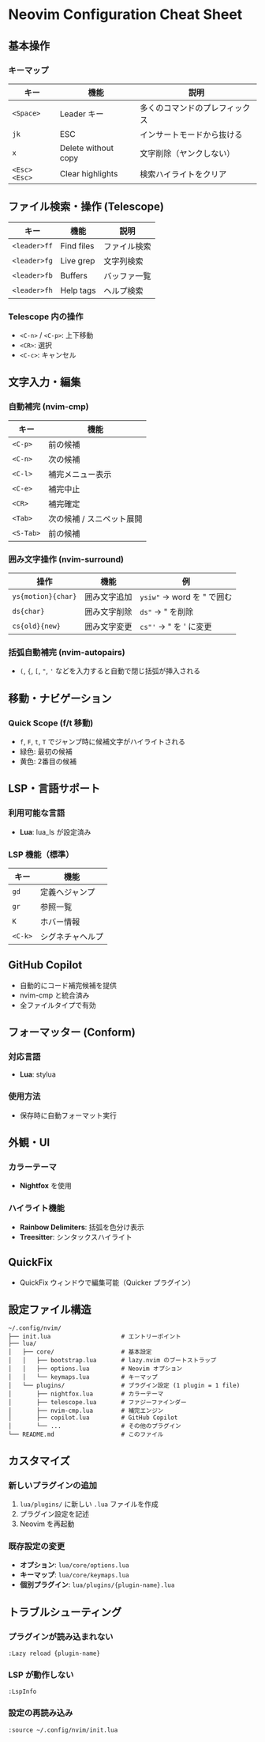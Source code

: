 # Neovim Configuration Cheat Sheet

## 基本操作

### キーマップ
| キー | 機能 | 説明 |
|-----|------|------|
| `<Space>` | Leader キー | 多くのコマンドのプレフィックス |
| `jk` | ESC | インサートモードから抜ける |
| `x` | Delete without copy | 文字削除（ヤンクしない） |
| `<Esc><Esc>` | Clear highlights | 検索ハイライトをクリア |

## ファイル検索・操作 (Telescope)

| キー | 機能 | 説明 |
|-----|------|------|
| `<leader>ff` | Find files | ファイル検索 |
| `<leader>fg` | Live grep | 文字列検索 |
| `<leader>fb` | Buffers | バッファ一覧 |
| `<leader>fh` | Help tags | ヘルプ検索 |

### Telescope 内の操作
- `<C-n>` / `<C-p>`: 上下移動
- `<CR>`: 選択
- `<C-c>`: キャンセル

## 文字入力・編集

### 自動補完 (nvim-cmp)
| キー | 機能 |
|-----|------|
| `<C-p>` | 前の候補 |
| `<C-n>` | 次の候補 |
| `<C-l>` | 補完メニュー表示 |
| `<C-e>` | 補完中止 |
| `<CR>` | 補完確定 |
| `<Tab>` | 次の候補 / スニペット展開 |
| `<S-Tab>` | 前の候補 |

### 囲み文字操作 (nvim-surround)
| 操作 | 機能 | 例 |
|-----|------|-----|
| `ys{motion}{char}` | 囲み文字追加 | `ysiw"` → word を " で囲む |
| `ds{char}` | 囲み文字削除 | `ds"` → " を削除 |
| `cs{old}{new}` | 囲み文字変更 | `cs"'` → " を ' に変更 |

### 括弧自動補完 (nvim-autopairs)
- `(`, `{`, `[`, `"`, `'` などを入力すると自動で閉じ括弧が挿入される

## 移動・ナビゲーション

### Quick Scope (f/t 移動)
- `f`, `F`, `t`, `T` でジャンプ時に候補文字がハイライトされる
- 緑色: 最初の候補
- 黄色: 2番目の候補

## LSP・言語サポート

### 利用可能な言語
- **Lua**: lua_ls が設定済み

### LSP 機能（標準）
| キー | 機能 |
|-----|------|
| `gd` | 定義へジャンプ |
| `gr` | 参照一覧 |
| `K` | ホバー情報 |
| `<C-k>` | シグネチャヘルプ |

## GitHub Copilot

- 自動的にコード補完候補を提供
- nvim-cmp と統合済み
- 全ファイルタイプで有効

## フォーマッター (Conform)

### 対応言語
- **Lua**: stylua

### 使用方法
- 保存時に自動フォーマット実行

## 外観・UI

### カラーテーマ
- **Nightfox** を使用

### ハイライト機能
- **Rainbow Delimiters**: 括弧を色分け表示
- **Treesitter**: シンタックスハイライト

## QuickFix

- QuickFix ウィンドウで編集可能（Quicker プラグイン）

## 設定ファイル構造

```
~/.config/nvim/
├── init.lua                    # エントリーポイント
├── lua/
│   ├── core/                   # 基本設定
│   │   ├── bootstrap.lua       # lazy.nvim のブートストラップ
│   │   ├── options.lua         # Neovim オプション
│   │   └── keymaps.lua         # キーマップ
│   └── plugins/                # プラグイン設定 (1 plugin = 1 file)
│       ├── nightfox.lua        # カラーテーマ
│       ├── telescope.lua       # ファジーファインダー
│       ├── nvim-cmp.lua        # 補完エンジン
│       ├── copilot.lua         # GitHub Copilot
│       └── ...                 # その他のプラグイン
└── README.md                   # このファイル
```

## カスタマイズ

### 新しいプラグインの追加
1. `lua/plugins/` に新しい `.lua` ファイルを作成
2. プラグイン設定を記述
3. Neovim を再起動

### 既存設定の変更
- **オプション**: `lua/core/options.lua`
- **キーマップ**: `lua/core/keymaps.lua`  
- **個別プラグイン**: `lua/plugins/{plugin-name}.lua`

## トラブルシューティング

### プラグインが読み込まれない
```vim
:Lazy reload {plugin-name}
```

### LSP が動作しない
```vim
:LspInfo
```

### 設定の再読み込み
```vim
:source ~/.config/nvim/init.lua
```